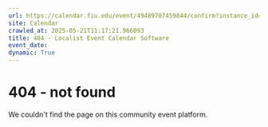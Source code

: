 ```yaml
---
url: https://calendar.fiu.edu/event/49489707459844/confirm?instance_id=49489707502873&return=https%3A%2F%2Fcalendar.fiu.edu%2Fcalendar%3Fevent_types%255B%255D%3D37290279036119
site: Calendar
crawled_at: 2025-05-21T11:17:21.966093
title: 404 - Localist Event Calendar Software
event_date: 
dynamic: True
---
```


# 404 - not found
We couldn't find the page on this community event platform.
